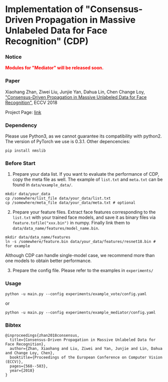 # Implementation of "Consensus-Driven Propagation in Massive Unlabeled Data for Face Recognition" (CDP)

### Notice
<span style="color:red">**Modules for "Mediator" will be released soon.**</span>

### Paper

Xiaohang Zhan, Ziwei Liu, Junjie Yan, Dahua Lin, Chen Change Loy, ["Consensus-Driven Propagation in Massive Unlabeled Data for Face Recognition"](http://openaccess.thecvf.com/content_ECCV_2018/papers/Xiaohang_Zhan_Consensus-Driven_Propagation_in_ECCV_2018_paper.pdf), ECCV 2018

Project Page:
[link](http://mmlab.ie.cuhk.edu.hk/projects/CDP/)

### Dependency
Please use Python3, as we cannot guarantee its compatibility with python2. The version of PyTorch we use is 0.3.1. Other depencencies:
```
pip install nmslib
```

### Before Start
1. Prepare your data list. If you want to evaluate the performance of CDP, copy the meta file as well. The example of `list.txt` and `meta.txt` can be found in `data/example_data/`.
```
mkdir data/your_data
cp /somewhere/list_file data/your_data/list.txt
cp /somewhere/meta_file data/your_data/meta.txt # optional
```
2. Prepare your feature files. Extract face features corresponding to the `list.txt` with your trained face models, and save it as binary files via `feature.tofile("xxx.bin")` in numpy. Finally link them to `data/data_name/features/model_name.bin`.
```
mkdir data/data_name/features
ln -s /somewhere/feature.bin data/your_data/features/resnet18.bin # for example
```
Although CDP can handle single-model case, we recommend more than one models to obtain better performance.

3. Prepare the config file. Please refer to the examples in `experiments/`

### Usage
```
python -u main.py --config experiments/example_vote/config.yaml
```
or
```
python -u main.py --config experiments/example_mediator/config.yaml
```

### Bibtex
```
@inproceedings{zhan2018consensus,
  title={Consensus-Driven Propagation in Massive Unlabeled Data for Face Recognition},
  author={Zhan, Xiaohang and Liu, Ziwei and Yan, Junjie and Lin, Dahua and Change Loy, Chen},
  booktitle={Proceedings of the European Conference on Computer Vision (ECCV)},
  pages={568--583},
  year={2018}
}
```
